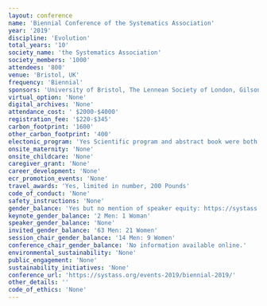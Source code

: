 ```yaml
---
layout: conference 
name: 'Biennial Conference of the Systematics Association'
year: '2019'
discipline: 'Evolution'
total_years: '10'
society_name: 'the Systematics Association'
society_members: '1000'
attendees: '800'
venue: 'Bristol, UK'
frequency: 'Biennial'
sponsors: 'University of Bristol, The Lennean Society of London, Gilson, Paleobiology University of Bristol'
virtual_option: 'None'
digital_archives: 'None'
attendance_cost: ' $2000-$4000'
registration_fee: '$220-$345'
carbon_footprint: '1600'
other_carbon_footprint: '400'
electonic_program: 'Yes Scientific program and abstract book were both online on conference website.'
onsite_maternity: 'None'
onsite_childcare: 'None'
caregiver_grant: 'None'
career_development: 'None'
ecr_promotion_events: 'None'
travel_awards: 'Yes, limited in number, 200 Pounds'
code_of_conduct: 'None'
safety_instructions: 'None'
gender_balance: 'Yes but no mention of speaker equity: https://systass.org/'
keynote_gender_balance: '2 Men: 1 Woman'
speaker_gender_balance: 'None'
invited_gender_balance: '63 Men: 21 Women'
session_chair_gender_balance: '14 Men: 9 Women'
conference_chair_gender_balance: 'No information available online.'
environmental_sustainability: 'None'
public_engagement: 'None'
sustainability_initiatives: 'None'
conference_url: 'https://systass.org/events-2019/biennial-2019/'
other_details: ''
code_of_ethics: 'None'
---
```

